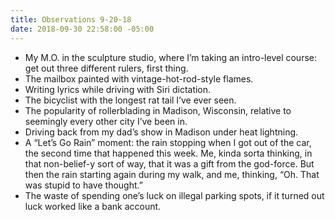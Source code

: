 ```yaml
---
title: Observations 9-20-18
date: 2018-09-30 22:58:00 -05:00
---
```


- My M.O. in the sculpture studio, where I’m taking an intro-level course: get out three different rulers, first thing.
- The mailbox painted with vintage-hot-rod-style flames.
- Writing lyrics while driving with Siri dictation.
- The bicyclist with the longest rat tail I’ve ever seen.
- The popularity of rollerblading in Madison, Wisconsin, relative to seemingly every other city I’ve been in.
- Driving back from my dad’s show in Madison under heat lightning.
- A “Let’s Go Rain” moment: the rain stopping when I got out of the car, the second time that happened this week. Me, kinda sorta thinking, in that non-belief-y sort of way, that it was a gift from the god-force. But then the rain starting again during my walk, and me, thinking, “Oh. That was stupid to have thought.”
- The waste of spending one’s luck on illegal parking spots, if it turned out luck worked like a bank account.